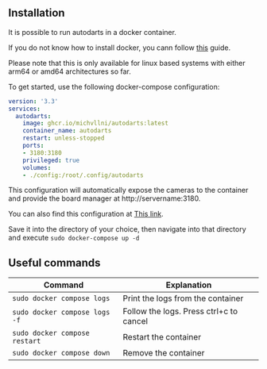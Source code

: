 ## Installation
It is possible to run autodarts in a docker container.

If you do not know how to install docker, you cann follow [this](https://docs.docker.com/engine/install/) guide.

Please note that this is only available for linux based systems with either arm64 or amd64 architectures so far.

To get started, use the following docker-compose configuration:
```yml
version: '3.3'
services:
  autodarts:
    image: ghcr.io/michvllni/autodarts:latest
    container_name: autodarts
    restart: unless-stopped
    ports:
    - 3180:3180
    privileged: true
    volumes:
    - ./config:/root/.config/autodarts
```

This configuration will automatically expose the cameras to the container and provide the board manager at http://servername:3180.

You can also find this configuration at [This link](https://raw.githubusercontent.com/michvllni/autodarts-releases/main/docker-compose.yml).

Save it into the directory of your choice, then navigate into that directory and execute `sudo docker-compose up -d`

## Useful commands
| Command | Explanation |
| --------| ----------- |
| `sudo docker compose logs` | Print the logs from the container |
| `sudo docker compose logs -f` | Follow the logs. Press ctrl+c to cancel |
| `sudo docker compose restart` | Restart the container |
| `sudo docker compose down` | Remove the container |
